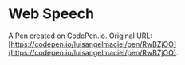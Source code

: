 # Web Speech

A Pen created on CodePen.io. Original URL: [https://codepen.io/luisangelmaciel/pen/RwBZjOO](https://codepen.io/luisangelmaciel/pen/RwBZjOO).


